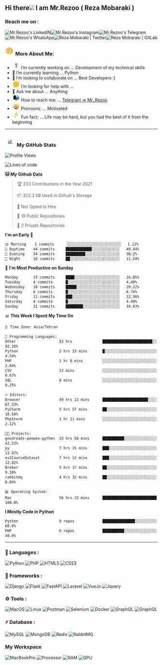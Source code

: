 ## Hi there<img src="https://media.giphy.com/media/hvRJCLFzcasrR4ia7z/giphy.gif" width="25px"> I am Mr.Rezoo ( Reza Mobaraki )

### Reach me on : 

<a href="https://www.linkedin.com/in/reza-mobaraki/">
  <img align="left" alt="Mr.Rezoo's LinkedIN" src="https://img.shields.io/badge/LinkedIn-0077B5?style=for-the-badge&logo=linkedin&logoColor=white" />
</a>
<a href="https://www.instagram.com/mr.rezoo/">
  <img align="left" alt="Mr.Rezoo's Instagram" src="https://img.shields.io/badge/Instagram-E4405F?style=for-the-badge&logo=instagram&logoColor=white" />
</a>
<a href="https://t.me/MR_Rezoo">
  <img align="left" alt="Mr.Rezoo's Telegram" src="https://img.shields.io/badge/Telegram-2CA5E0?style=for-the-badge&logo=telegram&logoColor=white" />
</a>
<a href="https://wa.me/0989335668353">
  <img align="left" alt="Mr.Rezoo's WhatsApp" src="https://img.shields.io/badge/WhatsApp-25D366?style=for-the-badge&logo=whatsapp&logoColor=white" />
</a>

<a href="https://twitter.com/Mr_Rezoo">
  <img align="left" alt="Reza Mobaraki | Twitter" src="https://img.shields.io/badge/Twitter-1DA1F2?style=for-the-badge&logo=twitter&logoColor=white" />
</a>
<a href="https://gitlab.com/Mr.Rezoo">
  <img align="left" alt="Reza Mobaraki | GitLab" src="https://img.shields.io/badge/GitLab-330F63?style=for-the-badge&logo=gitlab&logoColor=white" />
</a>

<br/>

---

### <img src="assets/images/emoji/face-with-monocle.gif" width="30px">  More About Me:

- <img src="assets/images/emoji/Dart_WIN-1.gif-1.gif" width="25px"> I’m currently working on ... Development of my technical skills
- 🌱 I’m currently learning ... Python
- 👯 I’m looking to collaborate on ... Best Developers :)
- <img src="assets/images/emoji/thinking-face-1.gif" width="25px"> I’m looking for help with ... 
- 💬 Ask me about ... Anything
- <img src="assets/images/emoji/open-mailbox-with-raised-flag.gif" width="25px"> How to reach me: ... [Telegram => Mr_Rezoo](https://t.me/MR_Rezoo)
- <img src="assets/images/emoji/grinning-face-with-smiling-eyes.gif" width="25px"> Pronouns: ... Motivated
- <img src="assets/images/emoji/High-Voltage.gif" width="25px"> Fun fact: ... Life may be hard, but you had the best of it from the beginning

---




[comment]: <> (<p align="center">)

[comment]: <> (<img src="https://github-readme-stats.vercel.app/api?username=MrRezoo&show_icons=true&theme=default" alt="MrRezoo" />)

### <img src="assets/images/logo/business-graph.gif" width="35px">  My GitHub Stats

<!--START_SECTION:waka-->
![Profile Views](http://img.shields.io/badge/Profile%20Views-31-blue)

![Lines of code](https://img.shields.io/badge/From%20Hello%20World%20I%27ve%20Written-469889%20lines%20of%20code-blue)

**🐱 My Github Data** 

> 🏆 233 Contributions in the Year 2021
 > 
> 📦 322.2 kB Used in Github's Storage 
 > 
> 🚫 Not Opted to Hire
 > 
> 📜 19 Public Repositories 
 > 
> 🔑 2 Private Repositories  
 > 
**I'm an Early 🐤** 

```text
🌞 Morning    1 commits      ░░░░░░░░░░░░░░░░░░░░░░░░░   1.12% 
🌆 Daytime    44 commits     ████████████░░░░░░░░░░░░░   49.44% 
🌃 Evening    34 commits     █████████░░░░░░░░░░░░░░░░   38.2% 
🌙 Night      10 commits     ██░░░░░░░░░░░░░░░░░░░░░░░   11.24%

```
📅 **I'm Most Productive on Sunday** 

```text
Monday       15 commits     ████░░░░░░░░░░░░░░░░░░░░░   16.85% 
Tuesday      4 commits      █░░░░░░░░░░░░░░░░░░░░░░░░   4.49% 
Wednesday    18 commits     █████░░░░░░░░░░░░░░░░░░░░   20.22% 
Thursday     6 commits      █░░░░░░░░░░░░░░░░░░░░░░░░   6.74% 
Friday       11 commits     ███░░░░░░░░░░░░░░░░░░░░░░   12.36% 
Saturday     4 commits      █░░░░░░░░░░░░░░░░░░░░░░░░   4.49% 
Sunday       31 commits     ████████░░░░░░░░░░░░░░░░░   34.83%

```


📊 **This Week I Spent My Time On** 

```text
⌚︎ Time Zone: Asia/Tehran

💬 Programming Languages: 
Other                    52 hrs              ███████████████████████░░   92.26% 
Python                   2 hrs 33 mins       █░░░░░░░░░░░░░░░░░░░░░░░░   4.54% 
PHP                      1 hr 8 mins         ░░░░░░░░░░░░░░░░░░░░░░░░░   2.04% 
CSV                      22 mins             ░░░░░░░░░░░░░░░░░░░░░░░░░   0.67% 
SQL                      8 mins              ░░░░░░░░░░░░░░░░░░░░░░░░░   0.25%

🔥 Editors: 
Browser                  49 hrs 13 mins      █████████████████████░░░░   87.33% 
PyCharm                  5 hrs 57 mins       ██░░░░░░░░░░░░░░░░░░░░░░░   10.56% 
PhpStorm                 1 hr 11 mins        ░░░░░░░░░░░░░░░░░░░░░░░░░   2.12%

🐱‍💻 Projects: 
goodreads-peewee-python  23 hrs 58 mins      ██████████░░░░░░░░░░░░░░░   42.53% 
py                       7 hrs 15 mins       ███░░░░░░░░░░░░░░░░░░░░░░   12.87% 
ex1CourseDataset         7 hrs 13 mins       ███░░░░░░░░░░░░░░░░░░░░░░   12.82% 
Broker                   5 hrs 17 mins       ██░░░░░░░░░░░░░░░░░░░░░░░   9.38% 
rabbitmq                 4 hrs 32 mins       ██░░░░░░░░░░░░░░░░░░░░░░░   8.04%

💻 Operating System: 
Mac                      56 hrs 22 mins      █████████████████████████   100.0%

```

**I Mostly Code in Python** 

```text
Python                   9 repos             ███████████████░░░░░░░░░░   60.0% 
PHP                      6 repos             ██████████░░░░░░░░░░░░░░░   40.0%

```



<!--END_SECTION:waka-->

---
  
### 🔨 Languages :

![Python](https://img.shields.io/badge/Python-14354C?style=for-the-badge&logo=python&logoColor=green)
![PHP](https://img.shields.io/badge/PHP-777BB4?style=for-the-badge&logo=php&logoColor=white)
![HTML5](https://img.shields.io/badge/HTML5-E34F26?style=for-the-badge&logo=html5&logoColor=white)
![CSS3](https://img.shields.io/badge/CSS3-1572B6?style=for-the-badge&logo=css3&logoColor=white)
	

### 🚀 Frameworks :

![Django](https://img.shields.io/badge/Django-092E20?style=for-the-badge&logo=django&logoColor=white)
![Flask](https://img.shields.io/badge/Flask-000000?style=for-the-badge&logo=flask&logoColor=white)
![FastAPI](https://img.shields.io/badge/fastapi-%23009688.svg?&style=for-the-badge&logo=fastapi&logoColor=white)
![Laravel](https://img.shields.io/badge/Laravel-FF2D20?style=for-the-badge&logo=laravel&logoColor=white)
![VueJs](https://img.shields.io/badge/Vue.js-35495E?style=for-the-badge&logo=vue.js&logoColor=4FC08D)
![Jquery](https://img.shields.io/badge/jQuery-0769AD?style=for-the-badge&logo=jquery&logoColor=white)


### ⚙️ Tools :

![MacOS](https://img.shields.io/badge/macos-%23000000.svg?&style=for-the-badge&logo=macos&logoColor=white)
![Linux](https://img.shields.io/badge/Linux-FCC624?style=for-the-badge&logo=linux&logoColor=black)
![Postman](https://img.shields.io/badge/Postman-FF6C37?style=for-the-badge&logo=Postman&logoColor=white)
![Selenium](https://img.shields.io/badge/Selenium-43B02A?style=for-the-badge&logo=Selenium&logoColor=white)
![Docker](https://img.shields.io/badge/Docker-2CA5E0?style=for-the-badge&logo=docker&logoColor=white)
![GraphQL](https://img.shields.io/badge/GraphQl-E10098?style=for-the-badge&logo=graphql&logoColor=white)
![GraphQL](https://img.shields.io/badge/GraphQl-E10098?style=for-the-badge&logo=graphql&logoColor=white)


### ⚡ Database :

![MySQL](https://img.shields.io/badge/MySQL-00000F?style=for-the-badge&logo=mysql&logoColor=white)
![MongoDB](https://img.shields.io/badge/MongoDB-4EA94B?style=for-the-badge&logo=mongodb&logoColor=white)
![Redis](https://img.shields.io/badge/redis-CC0000.svg?&style=for-the-badge&logo=redis&logoColor=white)
![RabbitMQ](https://img.shields.io/badge/rabbitmq-%23FF6600.svg?&style=for-the-badge&logo=rabbitmq&logoColor=white)


### My Workspace

![MacBookPro](https://img.shields.io/badge/Apple-MacBook_Pro_2019-999999?style=for-the-badge&logo=apple&logoColor=white)
![Processor](https://img.shields.io/badge/Intel-Core_i7_9th-0071C5?style=for-the-badge&logo=intel&logoColor=white)
![RAM](https://img.shields.io/badge/RAM-16GB-%230071C5.svg?&style=for-the-badge&logoColor=white)
![GPU](https://img.shields.io/badge/AMD-Radeon_PRO_5500M-ED1C24?style=for-the-badge&logo=amd&logoColor=white)
